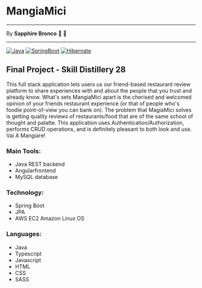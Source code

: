 # MangiaMici

---
By **Sapphire Bronco** 🔷 🐴 

---

[![Java](https://img.shields.io/badge/Java%20SE-JDK%208-red)]()
[![SpringBoot](https://img.shields.io/badge/Spring%20Boot-2.4.5-brightgreen)]()
[![Hibernate](https://img.shields.io/badge/Hibernate-5.4.2-blue)]()


## Final Project - Skill Distillery 28

This full stack application lets users us our friend-based restaurant review platform to share experiences with and about the people that you trust and already know. What's sets MangiaMici apart is the cherised and welcomed opinion of your friends restaurant experience (or that of people who's foodie point-of-view you can bank on). The problem that MagiaMici solves is getting quality reviews of restaurants/food that are of the same school of thought and palatte. This application uses Authentication/Authorization, performs CRUD operations, and is definitely pleasant to both look and use. Vai A Mangiare!


### Main Tools:
* Java REST backend
* Angularfrontend
* MySQL database

### Technology:
* Spring Boot
* JPA
* AWS EC2 Amazon Linux OS

### Languages:
* Java
* Typescript
* Javascript
* HTML
* CSS
* SASS
